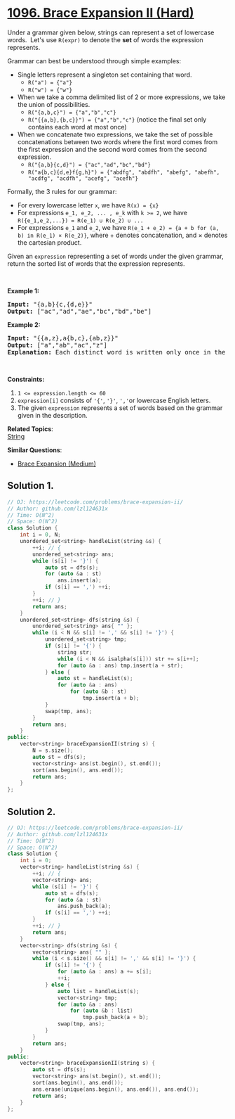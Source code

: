 # [1096. Brace Expansion II (Hard)](https://leetcode.com/problems/brace-expansion-ii/)

<p>Under a grammar given below, strings can represent a set of lowercase words.&nbsp; Let's&nbsp;use <code>R(expr)</code>&nbsp;to denote the <strong>set</strong> of words the expression represents.</p>

<p>Grammar can best be understood through simple examples:</p>

<ul>
	<li>Single letters represent a singleton set containing that word.
	<ul>
		<li><code>R("a") = {"a"}</code></li>
		<li><code>R("w") = {"w"}</code></li>
	</ul>
	</li>
	<li>When we take a comma delimited list of 2 or more expressions, we take the union of possibilities.
	<ul>
		<li><code>R("{a,b,c}") = {"a","b","c"}</code></li>
		<li><code>R("{{a,b},{b,c}}") = {"a","b","c"}</code>&nbsp;(notice the final set only contains each word at most once)</li>
	</ul>
	</li>
	<li>When we concatenate two expressions, we take the set of possible concatenations between two words where the first word comes from the first expression and the second word comes from the second expression.
	<ul>
		<li><code>R("{a,b}{c,d}") = {"ac","ad","bc","bd"}</code></li>
		<li><code>R("a{b,c}{d,e}f{g,h}")&nbsp;= {"abdfg", "abdfh", "abefg", "abefh", "acdfg", "acdfh", "acefg", "acefh"}</code></li>
	</ul>
	</li>
</ul>

<p>Formally, the 3 rules for our grammar:</p>

<ul>
	<li>For every lowercase letter <code>x</code>, we have <code>R(x) = {x}</code></li>
	<li>For expressions <code>e_1, e_2, ... , e_k</code>&nbsp;with <code>k &gt;= 2</code>, we have <code>R({e_1,e_2,...}) = R(e_1)&nbsp;∪ R(e_2)&nbsp;∪ ...</code></li>
	<li>For&nbsp;expressions <code>e_1</code> and <code>e_2</code>, we have <code>R(e_1 + e_2) = {a + b for (a, b) in&nbsp;R(e_1)&nbsp;× R(e_2)}</code>, where + denotes concatenation, and × denotes the cartesian product.</li>
</ul>

<p>Given an <code>expression</code> representing a set of words under the given grammar, return the&nbsp;sorted list of words that the expression represents.</p>

<p>&nbsp;</p>

<div>
<p><strong>Example 1:</strong></p>

<pre><strong>Input: </strong><span id="example-input-1-1">"{a,b}{c,{d,e}}"</span>
<strong>Output: </strong><span id="example-output-1">["ac","ad","ae","bc","bd","be"]</span>
</pre>

<div>
<p><strong>Example 2:</strong></p>

<pre><strong>Input: </strong><span>"{{a,z},a{b,c},{ab,z}}"</span>
<strong>Output: </strong><span>["a","ab","ac","z"]</span>
<strong>Explanation: </strong>Each distinct word is written only once in the final answer.
</pre>

<p>&nbsp;</p>

<p><strong>Constraints:</strong></p>

<ol>
	<li><code>1 &lt;= expression.length &lt;= 60</code></li>
	<li><code>expression[i]</code> consists of <code>'{'</code>, <code>'}'</code>, <code>','</code>or lowercase English letters.</li>
	<li>The given&nbsp;<code>expression</code>&nbsp;represents a set of words based on the grammar given in the description.</li>
</ol>
</div>
</div>


**Related Topics**:  
[String](https://leetcode.com/tag/string/)

**Similar Questions**:
* [Brace Expansion (Medium)](https://leetcode.com/problems/brace-expansion/)

## Solution 1.

```cpp
// OJ: https://leetcode.com/problems/brace-expansion-ii/
// Author: github.com/lzl124631x
// Time: O(N^2)
// Space: O(N^2)
class Solution {
    int i = 0, N;
    unordered_set<string> handleList(string &s) {
        ++i; // {
        unordered_set<string> ans;
        while (s[i] != '}') {
            auto st = dfs(s);
            for (auto &a : st)
                ans.insert(a);
            if (s[i] == ',') ++i;
        }
        ++i; // }
        return ans;
    }
    unordered_set<string> dfs(string &s) {
        unordered_set<string> ans{ "" };
        while (i < N && s[i] != ',' && s[i] != '}') {
            unordered_set<string> tmp;
            if (s[i] != '{') {
                string str;
                while (i < N && isalpha(s[i])) str += s[i++];
                for (auto &a : ans) tmp.insert(a + str); 
            } else {
                auto st = handleList(s);
                for (auto &a : ans) 
                    for (auto &b : st)
                        tmp.insert(a + b); 
            }
            swap(tmp, ans);
        }
        return ans;
    }
public:
    vector<string> braceExpansionII(string s) {
        N = s.size();
        auto st = dfs(s);
        vector<string> ans(st.begin(), st.end());
        sort(ans.begin(), ans.end());
        return ans;
    }
};
```

## Solution 2.

```cpp
// OJ: https://leetcode.com/problems/brace-expansion-ii/
// Author: github.com/lzl124631x
// Time: O(N^2)
// Space: O(N^2)
class Solution {
    int i = 0;
    vector<string> handleList(string &s) {
        ++i; // {
        vector<string> ans;
        while (s[i] != '}') {
            auto st = dfs(s);
            for (auto &a : st)
                ans.push_back(a);
            if (s[i] == ',') ++i;
        }
        ++i; // }
        return ans;
    }
    vector<string> dfs(string &s) {
        vector<string> ans{ "" };
        while (i < s.size() && s[i] != ',' && s[i] != '}') {
            if (s[i] != '{') {
                for (auto &a : ans) a += s[i]; 
                ++i;
            } else {
                auto list = handleList(s);
                vector<string> tmp;
                for (auto &a : ans) 
                    for (auto &b : list)
                        tmp.push_back(a + b); 
                swap(tmp, ans);
            }
        }
        return ans;
    }
public:
    vector<string> braceExpansionII(string s) {
        auto st = dfs(s);
        vector<string> ans(st.begin(), st.end());
        sort(ans.begin(), ans.end());
        ans.erase(unique(ans.begin(), ans.end()), ans.end());
        return ans;
    }
};
```